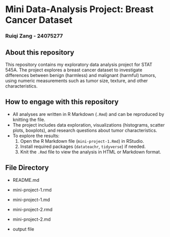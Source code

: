 # Mini Data-Analysis Project: Breast Cancer Dataset
### Ruiqi Zang - 24075277

## About this repository
This repository contains my exploratory data analysis project for STAT 545A. The project explores a breast cancer dataset to investigate differences between benign (harmless) and malignant (harmful) tumors, using numeric measurements such as tumor size, texture, and other characteristics.

## How to engage with this repository
- All analyses are written in R Markdown (`.Rmd`) and can be reproduced by knitting the file.
- The project includes data exploration, visualizations (histograms, scatter plots, boxplots), and research questions about tumor characteristics.
- To explore the results:
  1. Open the R Markdown file (`mini-project-1.Rmd`) in RStudio.
  2. Install required packages (`datateachr`, `tidyverse`) if needed.
  3. Knit the `.Rmd` file to view the analysis in HTML or Markdown format.

## File Directory
- README.md
- mini-project-1.rmd
- mini-project-1.md

- mini-project-2.rmd
- mini-project-2.md
- output file
